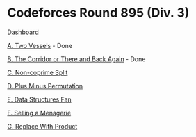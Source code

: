 # Codeforces Round 895 (Div. 3)

[Dashboard](https://codeforces.com/contest/1872)

[A. Two Vessels](https://codeforces.com/contest/1872/problem/A) - Done

[B. The Corridor or There and Back Again](https://codeforces.com/contest/1872/problem/B) - Done

[C. Non-coprime Split](https://codeforces.com/contest/1872/problem/C)

[D. Plus Minus Permutation](https://codeforces.com/contest/1872/problem/D)

[E. Data Structures Fan](https://codeforces.com/contest/1872/problem/E)

[F. Selling a Menagerie](https://codeforces.com/contest/1872/problem/F)

[G. Replace With Product](https://codeforces.com/contest/1872/problem/G)
